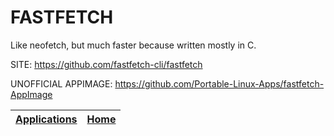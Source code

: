 # FASTFETCH

 Like neofetch, but much faster because written mostly in C.

 SITE: https://github.com/fastfetch-cli/fastfetch
 
 UNOFFICIAL APPIMAGE: https://github.com/Portable-Linux-Apps/fastfetch-AppImage

 | [Applications](https://portable-linux-apps.github.io/apps.html) | [Home](https://portable-linux-apps.github.io)
 | --- | --- |
